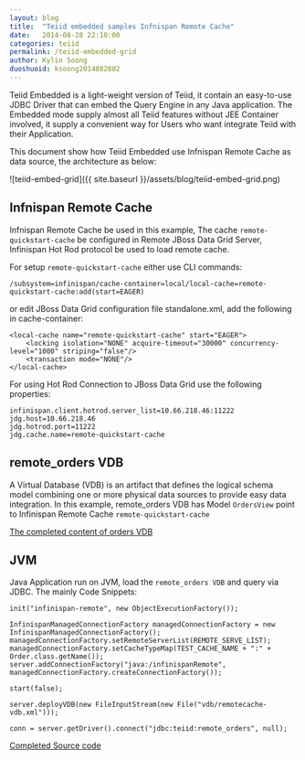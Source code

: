 ```yaml
---
layout: blog
title:  "Teiid embedded samples Infnispan Remote Cache"
date:   2014-08-28 22:10:00
categories: teiid
permalink: /teiid-embedded-grid
author: Kylin Soong
duoshuoid: ksoong2014082802
---
```


Teiid Embedded is a light-weight version of Teiid, it contain an easy-to-use JDBC Driver that can embed the Query Engine in any Java application. The Embedded mode supply almost all Teiid features without JEE Container involved, it supply a convenient way for Users who want integrate Teiid with their Application.

This document show how Teiid Embedded use Infnispan Remote Cache as data source, the architecture as below:

![teiid-embed-grid]({{ site.baseurl }}/assets/blog/teiid-embed-grid.png)

## Infnispan Remote Cache

Infnispan Remote Cache be used in this example, The cache `remote-quickstart-cache` be configured in Remote JBoss Data Grid Server, Infinispan Hot Rod protocol be used to load remote cache. 

For setup `remote-quickstart-cache` either use CLI commands:

~~~
/subsystem=infinispan/cache-container=local/local-cache=remote-quickstart-cache:add(start=EAGER)
~~~

or edit JBoss Data Grid configuration file standalone.xml, add the following in cache-container:

~~~
<local-cache name="remote-quickstart-cache" start="EAGER">
    <locking isolation="NONE" acquire-timeout="30000" concurrency-level="1000" striping="false"/>
    <transaction mode="NONE"/>
</local-cache>
~~~

For using Hot Rod Connection to JBoss Data Grid use the following properties:

~~~
infinispan.client.hotrod.server_list=10.66.218.46:11222
jdg.host=10.66.218.46
jdg.hotrod.port=11222
jdg.cache.name=remote-quickstart-cache
~~~

## remote_orders VDB

A Virtual Database (VDB) is an artifact that defines the logical schema model combining one or more physical data sources to provide easy data integration. In this example, remote_orders VDB has Model `OrdersView` point to Infinispan Remote Cache `remote-quickstart-cache` 

[The completed content of orders VDB](https://github.com/jbosschina/teiid-embedded-samples/blob/master/vdb/remotecache-vdb.xml)

## JVM

Java Application run on JVM, load the `remote_orders VDB` and query via JDBC. The mainly Code Snippets:

~~~
init("infinispan-remote", new ObjectExecutionFactory());
		
InfinispanManagedConnectionFactory managedConnectionFactory = new InfinispanManagedConnectionFactory();
managedConnectionFactory.setRemoteServerList(REMOTE_SERVE_LIST);
managedConnectionFactory.setCacheTypeMap(TEST_CACHE_NAME + ":" + Order.class.getName());
server.addConnectionFactory("java:/infinispanRemote", managedConnectionFactory.createConnectionFactory());
		
start(false);
		
server.deployVDB(new FileInputStream(new File("vdb/remotecache-vdb.xml")));
		
conn = server.getDriver().connect("jdbc:teiid:remote_orders", null);
~~~

[Completed Source code](https://github.com/jbosschina/teiid-embedded-samples/blob/master/src/test/java/com/teiid/embedded/samples/infinispan/TestInfinispanRemoteCache.java)

